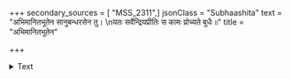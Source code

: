+++
secondary_sources = [ "MSS_2311",]
jsonClass = "Subhaashita"
text = "अभिमानितभूतेन सानुबन्धरसेन तु।  \nयतः सर्वेन्द्रियप्रीतिः स कामः प्रोच्यते बुधैः॥"
title = "अभिमानितभूतेन"

+++

<details><summary>Text</summary>

अभिमानितभूतेन सानुबन्धरसेन तु।  
यतः सर्वेन्द्रियप्रीतिः स कामः प्रोच्यते बुधैः॥
</details>

